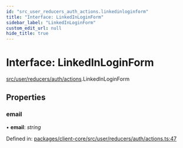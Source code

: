 ```yaml
---
id: "src_user_reducers_auth_actions.linkedinloginform"
title: "Interface: LinkedInLoginForm"
sidebar_label: "LinkedInLoginForm"
custom_edit_url: null
hide_title: true
---
```


# Interface: LinkedInLoginForm

[src/user/reducers/auth/actions](../modules/src_user_reducers_auth_actions.md).LinkedInLoginForm

## Properties

### email

• **email**: *string*

Defined in: [packages/client-core/src/user/reducers/auth/actions.ts:47](https://github.com/xr3ngine/xr3ngine/blob/716a06460/packages/client-core/src/user/reducers/auth/actions.ts#L47)
